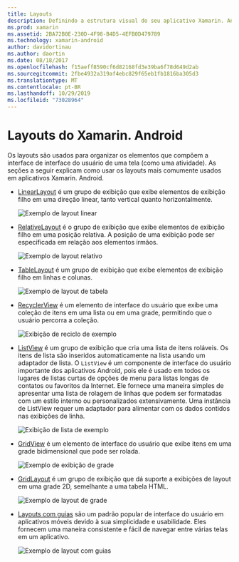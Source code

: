 ```yaml
---
title: Layouts
description: Definindo a estrutura visual do seu aplicativo Xamarin. Android
ms.prod: xamarin
ms.assetid: 2BA72B0E-230D-4F98-B4D5-4EFB0D479789
ms.technology: xamarin-android
author: davidortinau
ms.author: daortin
ms.date: 08/18/2017
ms.openlocfilehash: f15aeff8590cf6d82168fd3e39ba6f78d649d2ab
ms.sourcegitcommit: 2fbe4932a319af4ebc829f65eb1fb1816ba305d3
ms.translationtype: MT
ms.contentlocale: pt-BR
ms.lasthandoff: 10/29/2019
ms.locfileid: "73028964"
---
```

# <a name="xamarinandroid-layouts"></a>Layouts do Xamarin. Android

Os layouts são usados para organizar os elementos que compõem a interface de interface do usuário de uma tela (como uma atividade). As seções a seguir explicam como usar os layouts mais comumente usados em aplicativos Xamarin. Android.

- [LinearLayout](~/android/user-interface/layouts/linear-layout.md) é um grupo de exibição que exibe elementos de exibição filho em uma direção linear, tanto vertical quanto horizontalmente.

    ![Exemplo de layout linear](images/linear-layout.png)

- [RelativeLayout](~/android/user-interface/layouts/relative-layout.md) é o grupo de exibição que exibe elementos de exibição filho em uma posição relativa. A posição de uma exibição pode ser especificada em relação aos elementos irmãos.

    ![Exemplo de layout relativo](images/relative-layout.png)

- [TableLayout](~/android/user-interface/layouts/table-layout.md) é um grupo de exibição que exibe elementos de exibição filho em linhas e colunas.

    ![Exemplo de layout de tabela](images/table-layout.png)

- [RecyclerView](~/android/user-interface/layouts/recycler-view/index.md) é um elemento de interface do usuário que exibe uma coleção de itens em uma lista ou em uma grade, permitindo que o usuário percorra a coleção.

    ![Exibição de reciclo de exemplo](images/recycler-view.png)

- [ListView](~/android/user-interface/layouts/list-view/index.md) é um grupo de exibição que cria uma lista de itens roláveis. Os itens de lista são inseridos automaticamente na lista usando um adaptador de lista. O `ListView` é um componente de interface do usuário importante dos aplicativos Android, pois ele é usado em todos os lugares de listas curtas de opções de menu para listas longas de contatos ou favoritos da Internet. Ele fornece uma maneira simples de apresentar uma lista de rolagem de linhas que podem ser formatadas com um estilo interno ou personalizados extensivamente. Uma instância de ListView requer um adaptador para alimentar com os dados contidos nas exibições de linha.

    ![Exibição de lista de exemplo](images/list-view.png)

- [GridView](~/android/user-interface/layouts/grid-view.md) é um elemento de interface do usuário que exibe itens em uma grade bidimensional que pode ser rolada.

    ![Exemplo de exibição de grade](images/grid-view.png)

- [GridLayout](~/android/user-interface/layouts/grid-layout.md) é um grupo de exibição que dá suporte a exibições de layout em uma grade 2D, semelhante a uma tabela HTML.

    ![Exemplo de layout de grade](images/grid-layout.png)

- [Layouts com guias](~/android/user-interface/layouts/tab-layout/index.md) são um padrão popular de interface do usuário em aplicativos móveis devido à sua simplicidade e usabilidade. Eles fornecem uma maneira consistente e fácil de navegar entre várias telas em um aplicativo.

    ![Exemplo de layout com guias](images/tabbed-layout.png)
